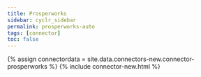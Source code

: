 ```yaml
---
title: Prosperworks
sidebar: cyclr_sidebar
permalink: prosperworks-auto
tags: [connector]
toc: false
---
```

{% assign connectordata = site.data.connectors-new.connector-prosperworks %}
{% include connector-new.html %}	